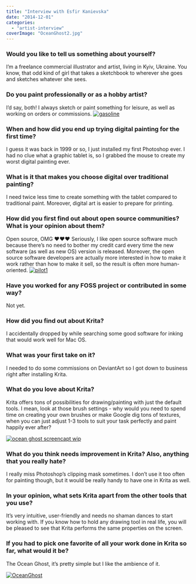 ```yaml
---
title: "Interview with Esfir Kanievska"
date: "2014-12-01"
categories: 
  - "artist-interview"
coverImage: "OceanGhost2.jpg"
---
```


### Would you like to tell us something about yourself?

I’m a freelance commercial illustrator and artist, living in Kyiv, Ukraine. You know, that odd kind of girl that takes a sketchbook to wherever she goes and sketches whatever she sees.

### Do you paint professionally or as a hobby artist?

I’d say, both! I always sketch or paint something for leisure, as well as working on orders or commissions. [![gasoline](../images/gasoline.png)](https://krita.org/wp-content/uploads/2014/12/gasoline.png)

### When and how did you end up trying digital painting for the first time?

I guess it was back in 1999 or so, I just installed my first Photoshop ever. I had no clue what a graphic tablet is, so I grabbed the mouse to create my worst digital painting ever.

### What is it that makes you choose digital over traditional painting?

I need twice less time to create something with the tablet compared to traditional paint. Moreover, digital art is easier to prepare for printing.

### How did you first find out about open source communities? What is your opinion about them?

Open source, OMG ❤❤❤ Seriously, I like open source software much because there’s no need to bother my credit card every time the new software (as well as new OS) version is released. Moreover, the open source software developers are actually more interested in how to make it work rather than how to make it sell, so the result is often more human-oriented. [![pilot1](../images/pilot1-291x300.png)](https://krita.org/wp-content/uploads/2014/12/pilot1.png)

### Have you worked for any FOSS project or contributed in some way?

Not yet.

### How did you find out about Krita?

I accidentally dropped by while searching some good software for inking that would work well for Mac OS.

### What was your first take on it?

I needed to do some commissions on DeviantArt so I got down to business right after installing Krita.

### What do you love about Krita?

Krita offers tons of possibilities for drawing/painting with just the default tools. I mean, look at those brush settings - why would you need to spend time on creating your own brushes or make Google dig tons of textures, when you can just adjust 1-3 tools to suit your task perfectly and paint happily ever after?

[![ocean ghost screencapt wip](../images/ocean-ghost-screencapt-wip-300x175.png)](https://krita.org/wp-content/uploads/2014/12/ocean-ghost-screencapt-wip.png)

### What do you think needs improvement in Krita? Also, anything that you really hate?

I really miss Photoshop’s clipping mask sometimes. I don’t use it too often for painting though, but it would be really handy to have one in Krita as well.

### In your opinion, what sets Krita apart from the other tools that you use?

It’s very intuitive, user-friendly and needs no shaman dances to start working with. If you know how to hold any drawing tool in real life, you will be pleased to see that Krita performs the same properties on the screen.

### If you had to pick one favorite of all your work done in Krita so far, what would it be?

The Ocean Ghost, it’s pretty simple but I like the ambience of it.

[![OceanGhost](../images/OceanGhost.jpg)](https://krita.org/wp-content/uploads/2014/12/OceanGhost.jpg)
